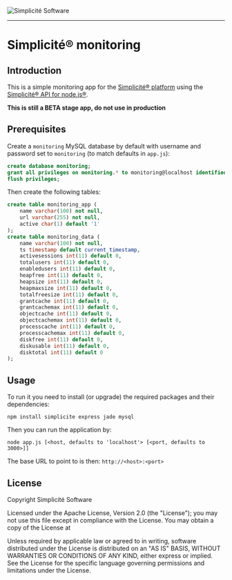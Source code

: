 ![Simplicit&eacute; Software](https://www.simplicite.io/resources/logos/logo250.png)
***

Simplicit&eacute;&reg; monitoring
=================================

Introduction
------------

This is a simple monitoring app for the [Simplicit&eacute;&reg; platform](http://www.simplicitesoftware.com)
using the [Simplicit&eacute;&reg; API for node.js&reg;](https://www.npmjs.com/package/simplicite).

**This is still a __BETA__ stage app, do not use in production**

Prerequisites
-------------

Create a `monitoring` MySQL database by default with username and password set to `monitoring` (to match defaults in `app.js`):

```sql
create database monitoring;
grant all privileges on monitoring.* to monitoring@localhost identified by 'monitoring';
flush privileges;
```

Then create the following tables:

```sql
create table monitoring_app (
	name varchar(100) not null,
	url varchar(255) not null,
	active char(1) default '1'
);
create table monitoring_data (
	name varchar(100) not null,
	ts timestamp default current_timestamp,
	activesessions int(11) default 0,
	totalusers int(11) default 0,
	enabledusers int(11) default 0,
	heapfree int(11) default 0,
	heapsize int(11) default 0,
	heapmaxsize int(11) default 0,
	totalfreesize int(11) default 0,
	grantcache int(11) default 0,
	grantcachemax int(11) default 0,
	objectcache int(11) default 0,
	objectcachemax int(11) default 0,
	processcache int(11) default 0,
	processcachemax int(11) default 0,
	diskfree int(11) default 0,
	diskusable int(11) default 0,
	disktotal int(11) default 0
);
``` 

Usage
-----

To run it you need to install (or upgrade) the required packages and their dependencies:

	npm install simplicite express jade mysql

Then you can run the application by:

	node app.js [<host, defaults to 'localhost'> [<port, defaults to 3000>]]

The base URL to point to is then: `http://<host>:<port>`

License
-------

Copyright Simplicit&eacute; Software

Licensed under the Apache License, Version 2.0 (the "License");
you may not use this file except in compliance with the License.
You may obtain a copy of the License at

[](http://www.apache.org/licenses/LICENSE-2.0)

Unless required by applicable law or agreed to in writing, software
distributed under the License is distributed on an "AS IS" BASIS,
WITHOUT WARRANTIES OR CONDITIONS OF ANY KIND, either express or implied.
See the License for the specific language governing permissions and
limitations under the License.
